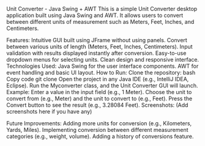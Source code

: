 Unit Converter - Java Swing + AWT
This is a simple Unit Converter desktop application built using Java Swing and AWT. It allows users to convert between different units of measurement such as Meters, Feet, Inches, and Centimeters.

Features:
Intuitive GUI built using JFrame without using panels.
Convert between various units of length (Meters, Feet, Inches, Centimeters).
Input validation with results displayed instantly after conversion.
Easy-to-use dropdown menus for selecting units.
Clean design and responsive interface.
Technologies Used:
Java Swing for the user interface components.
AWT for event handling and basic UI layout.
How to Run:
Clone the repository:
bash
Copy code
git clone <repository-url>
Open the project in any Java IDE (e.g., IntelliJ IDEA, Eclipse).
Run the Myconverter class, and the Unit Converter GUI will launch.
Example:
Enter a value in the input field (e.g., 1 Meter).
Choose the unit to convert from (e.g., Meter) and the unit to convert to (e.g., Feet).
Press the Convert button to see the result (e.g., 3.28084 Feet).
Screenshots:
(Add screenshots here if you have any)

Future Improvements:
Adding more units for conversion (e.g., Kilometers, Yards, Miles).
Implementing conversion between different measurement categories (e.g., weight, volume).
Adding a history of conversions feature.
